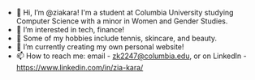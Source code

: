 - 👋 Hi, I’m @ziakara! I'm a student at Columbia University studying Computer Science with a minor in Women and Gender Studies.
- 👀 I’m interested in tech, finance!
- 🍃 Some of my hobbies include tennis, skincare, and beauty.
- 💞️ I’m currently creating my own personal website!
- 📫 How to reach me: email - zk2247@columbia.edu, or on LinkedIn - https://www.linkedin.com/in/zia-kara/

<!---
ziakara/ziakara is a ✨ special ✨ repository because its `README.md` (this file) appears on your GitHub profile.
You can click the Preview link to take a look at your changes.
--->
